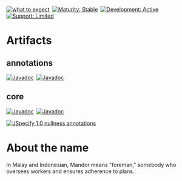 [![](https://img.shields.io/badge/what%20to%20expect%20➞-purple "what to expect")](https://www.donmccurdy.com/2023/07/03/expectations-in-open-source/)&ensp;[![](https://img.shields.io/badge/maturity-experimental-yellow "Maturity: Stable")](https://www.donmccurdy.com/2023/07/03/expectations-in-open-source/#maturity)&ensp;[![](https://img.shields.io/badge/development-active-blue "Development: Active")](https://www.donmccurdy.com/2023/07/03/expectations-in-open-source/#development)&ensp;[![](https://img.shields.io/badge/support-limited-yellow "Support: Limited")](https://www.donmccurdy.com/2023/07/03/expectations-in-open-source/#support)


# Artifacts


## annotations

[![](https://maven-badges.herokuapp.com/maven-central/dev.bannmann.mandor/annotations/badge.svg "Javadoc")](https://maven-badges.herokuapp.com/maven-central/dev.bannmann.mandor/annotations)&ensp;[![](https://javadoc.io/badge2/dev.bannmann.mandor/annotations/javadoc.svg "Javadoc")](https://javadoc.io/doc/dev.bannmann.mandor/annotations)


## core

[![](https://maven-badges.herokuapp.com/maven-central/dev.bannmann.mandor/core/badge.svg "Javadoc")](https://maven-badges.herokuapp.com/maven-central/dev.bannmann.mandor/core)&ensp;[![](https://javadoc.io/badge2/dev.bannmann.mandor/core/javadoc.svg "Javadoc")](https://javadoc.io/doc/dev.bannmann.mandor/core)

[![](https://img.shields.io/badge/nullness_annotations-JSpecify_1.0-darkgreen "JSpecify 1.0 nullness annotations")](https://jspecify.dev/)


# About the name

In Malay and Indonesian, Mandor means "foreman," somebody who oversees workers and ensures adherence to plans.